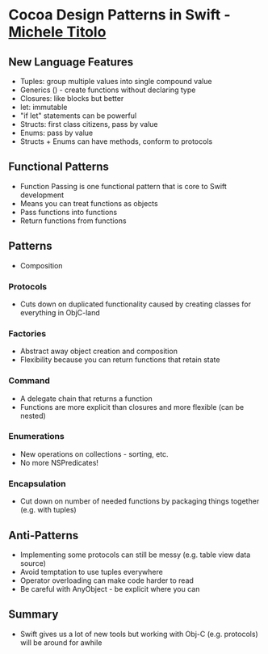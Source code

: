 Cocoa Design Patterns in Swift - [Michele Titolo](http://twitter.com/MicheleTotolo)
==============================

New Language Features
---------------------
* Tuples: group multiple values into single compound value
* Generics (<T>) - create functions without declaring type
* Closures: like blocks but better
* let: immutable
* "if let" statements can be powerful
* Structs: first class citizens, pass by value
* Enums: pass by value
* Structs + Enums can have methods, conform to protocols

Functional Patterns
-------------------
* Function Passing is one functional pattern that is core to Swift development
* Means you can treat functions as objects
* Pass functions into functions
* Return functions from functions

Patterns
--------
* Composition
### Protocols
* Cuts down on duplicated functionality caused by creating classes for everything in ObjC-land
### Factories
* Abstract away object creation and composition
* Flexibility because you can return functions that retain state
### Command
* A delegate chain that returns a function
* Functions are more explicit than closures and more flexible (can be nested)
### Enumerations
* New operations on collections - sorting, etc.
* No more NSPredicates!
### Encapsulation
* Cut down on number of needed functions by packaging things together (e.g. with tuples)

Anti-Patterns
-------------
* Implementing some protocols can still be messy (e.g. table view data source)
* Avoid temptation to use tuples everywhere
* Operator overloading can make code harder to read
* Be careful with AnyObject - be explicit where you can

Summary
-------
* Swift gives us a lot of new tools but working with Obj-C (e.g. protocols) will be around 
for awhile
